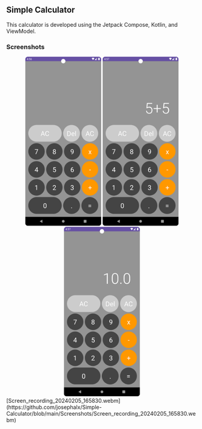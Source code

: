 ## Simple Calculator

This calculator is developed using the Jetpack Compose, Kotlin, and ViewModel.
### Screenshots
<div align="center">
     <img src="/Screenshots/Screenshot_1.png" width="200px"/> 
    <img src="/Screenshots/Screenshot_2.png" width="200px" /> 
    <img src="/Screenshots/Screenshot_3.png" width="200px"/> 
</div>
[Screen_recording_20240205_165830.webm](https://github.com/josephalx/Simple-Calculator/blob/main/Screenshots/Screen_recording_20240205_165830.webm)
